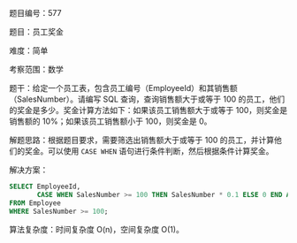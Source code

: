 题目编号：577

题目：员工奖金

难度：简单

考察范围：数学

题干：给定一个员工表，包含员工编号（EmployeeId）和其销售额（SalesNumber）。请编写 SQL 查询，查询销售额大于或等于 100 的员工，他们的奖金是多少。奖金计算方法如下：如果该员工销售额大于或等于 100，则奖金是销售额的 10\%；如果该员工销售额小于 100，则奖金是 0。

解题思路：根据题目要求，需要筛选出销售额大于或等于 100 的员工，并计算他们的奖金。可以使用 `CASE WHEN` 语句进行条件判断，然后根据条件计算奖金。

解决方案：

```sql
SELECT EmployeeId, 
       CASE WHEN SalesNumber >= 100 THEN SalesNumber * 0.1 ELSE 0 END AS Bonus
FROM Employee
WHERE SalesNumber >= 100;
```

算法复杂度：时间复杂度 O(n)，空间复杂度 O(1)。